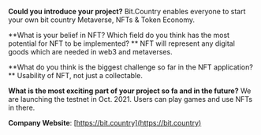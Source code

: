 **Could you introduce your project?**
Bit.Country enables everyone to start your own bit country Metaverse, NFTs & Token Economy.
​

**What is your belief in NFT? Which field do you think has the most potential for NFT to be implemented? **
NFT will represent any digital goods which are needed in web3 and metaverses.
​

**What do you think is the biggest challenge so far in the NFT application? **
Usability of NFT, not just a collectable.
​

**What is the most exciting part of your project so fa and in the future?**
We are launching the testnet in Oct. 2021. Users can play games and use NFTs in there.
​

**Company Website**: [https://bit.country](https://bit.country)

 
